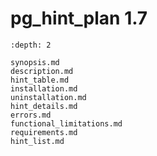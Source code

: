 # pg_hint_plan 1.7

```{contents} Table of Contents
:depth: 2
```

```{toctree}
synopsis.md
description.md
hint_table.md
installation.md
uninstallation.md
hint_details.md
errors.md
functional_limitations.md
requirements.md
hint_list.md
```
